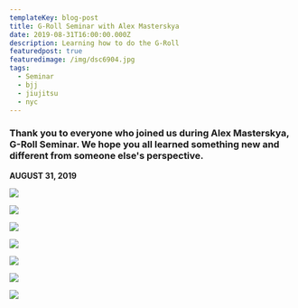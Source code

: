 ```yaml
---
templateKey: blog-post
title: G-Roll Seminar with Alex Masterskya
date: 2019-08-31T16:00:00.000Z
description: Learning how to do the G-Roll
featuredpost: true
featuredimage: /img/dsc6904.jpg
tags:
  - Seminar
  - bjj
  - jiujitsu
  - nyc
---
```



### Thank you to everyone who joined us during Alex Masterskya, G-Roll Seminar. We hope you all learned something new and different from someone else's perspective.

**AUGUST 31, 2019**

![](/img/dsc6897.jpg)

![](/img/dsc6898.jpg)

![](/img/dsc6899.jpg)

![](/img/dsc6902.jpg)

![](/img/dsc6901.jpg)

![](/img/dsc6900.jpg)

![](/img/dsc6904.jpg)
